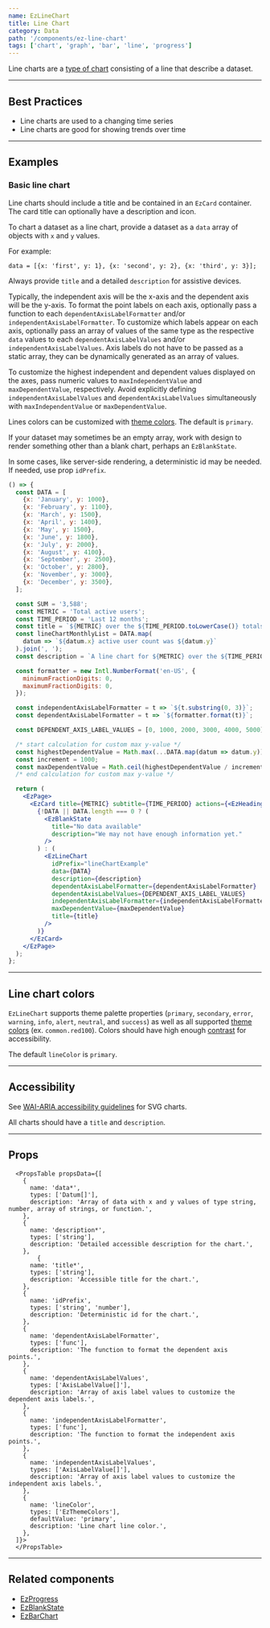```yaml
---
name: EzLineChart
title: Line Chart
category: Data
path: '/components/ez-line-chart'
tags: ['chart', 'graph', 'bar', 'line', 'progress']
---
```


Line charts are a [type of chart](https://help.flourish.studio/article/25-line-bar-and-pie-charts) consisting of a line that describe a dataset.

---

## Best Practices

- Line charts are used to a changing time series
- Line charts are good for showing trends over time

---

## Examples

### Basic line chart

Line charts should include a title and be contained in an `EzCard` container. The card title can optionally have a description and icon.

To chart a dataset as a line chart, provide a dataset as a `data` array of objects with `x` and `y` values.

For example:

`data = [{x: 'first', y: 1}, {x: 'second', y: 2}, {x: 'third', y: 3}];`

Always provide `title` and a detailed `description` for assistive devices.

Typically, the independent axis will be the x-axis and the dependent axis will be the y-axis. To format the point labels on each axis, optionally pass a function to each `dependentAxisLabelFormatter` and/or `independentAxisLabelFormatter`. To customize which labels appear on each axis, optionally pass an array of values of the same type as the respective `data` values to each `dependentAxisLabelValues` and/or `independentAxisLabelValues`. Axis labels do not have to be passed as a static array, they can be dynamically generated as an array of values.

To customize the highest independent and dependent values displayed on the axes, pass numeric values to `maxIndependentValue` and `maxDependentValue`, respectively. Avoid explicitly defining `independentAxisLabelValues` and `dependentAxisLabelValues` simultaneously with `maxIndependentValue` or `maxDependentValue`.

Lines colors can be customized with [theme colors](/guides/theming/#colors). The default is `primary`.

If your dataset may sometimes be an empty array, work with design to render something other than a blank chart, perhaps an `EzBlankState`.

In some cases, like server-side rendering, a deterministic id may be needed. If needed, use prop `idPrefix`.

```jsx
() => {
  const DATA = [
    {x: 'January', y: 1000},
    {x: 'February', y: 1100},
    {x: 'March', y: 1500},
    {x: 'April', y: 1400},
    {x: 'May', y: 1500},
    {x: 'June', y: 1800},
    {x: 'July', y: 2000},
    {x: 'August', y: 4100},
    {x: 'September', y: 2500},
    {x: 'October', y: 2800},
    {x: 'November', y: 3000},
    {x: 'December', y: 3500},
  ];

  const SUM = '3,588';
  const METRIC = 'Total active users';
  const TIME_PERIOD = 'Last 12 months';
  const title = `${METRIC} over the ${TIME_PERIOD.toLowerCase()} totals ${SUM} users.`;
  const lineChartMonthlyList = DATA.map(
    datum => `${datum.x} active user count was ${datum.y}`
  ).join(', ');
  const description = `A line chart for ${METRIC} over the ${TIME_PERIOD.toLowerCase()} totalling ${SUM}. Active users for each month is as follows: ${lineChartMonthlyList}.`;

  const formatter = new Intl.NumberFormat('en-US', {
    minimumFractionDigits: 0,
    maximumFractionDigits: 0,
  });

  const independentAxisLabelFormatter = t => `${t.substring(0, 3)}`;
  const dependentAxisLabelFormatter = t => `${formatter.format(t)}`;

  const DEPENDENT_AXIS_LABEL_VALUES = [0, 1000, 2000, 3000, 4000, 5000];

  /* start calculation for custom max y-value */
  const highestDependentValue = Math.max(...DATA.map(datum => datum.y));
  const increment = 1000;
  const maxDependentValue = Math.ceil(highestDependentValue / increment) * increment;
  /* end calculation for custom max y-value */

  return (
    <EzPage>
      <EzCard title={METRIC} subtitle={TIME_PERIOD} actions={<EzHeading size="1">{SUM}</EzHeading>}>
        {!DATA || DATA.length === 0 ? (
          <EzBlankState
            title="No data available"
            description="We may not have enough information yet."
          />
        ) : (
          <EzLineChart
            idPrefix="lineChartExample"
            data={DATA}
            description={description}
            dependentAxisLabelFormatter={dependentAxisLabelFormatter}
            dependentAxisLabelValues={DEPENDENT_AXIS_LABEL_VALUES}
            independentAxisLabelFormatter={independentAxisLabelFormatter}
            maxDependentValue={maxDependentValue}
            title={title}
          />
        )}
      </EzCard>
    </EzPage>
  );
};
```

---

## Line chart colors

`EzLineChart` supports theme palette properties (`primary`, `secondary`, `error`, `warning`, `info`, `alert`, `neutral`, and `success`) as well as all supported [theme colors](/guides/theming/#colors) (ex. `common.red100`). Colors should have high enough [contrast](https://webaim.org/resources/contrastchecker/) for accessibility.

The default `lineColor` is `primary`.

---

## Accessibility

See [WAI-ARIA accessibility guidelines](https://www.w3.org/TR/2000/NOTE-SVG-access-20000807/#Equivalent) for SVG charts.

All charts should have a `title` and `description`.

---

## Props

```jsx-hide-controls
  <PropsTable propsData={[
    {
      name: 'data*',
      types: ['Datum[]'],
      description: 'Array of data with x and y values of type string, number, array of strings, or function.',
    },
    {
      name: 'description*',
      types: ['string'],
      description: 'Detailed accessible description for the chart.',
    },
        {
      name: 'title*',
      types: ['string'],
      description: 'Accessible title for the chart.',
    },
    {
      name: 'idPrefix',
      types: ['string', 'number'],
      description: 'Deterministic id for the chart.',
    },
    {
      name: 'dependentAxisLabelFormatter',
      types: ['func'],
      description: 'The function to format the dependent axis points.',
    },
    {
      name: 'dependentAxisLabelValues',
      types: ['AxisLabelValue[]'],
      description: 'Array of axis label values to customize the dependent axis labels.',
    },
    {
      name: 'independentAxisLabelFormatter',
      types: ['func'],
      description: 'The function to format the independent axis points.',
    },
    {
      name: 'independentAxisLabelValues',
      types: ['AxisLabelValue[]'],
      description: 'Array of axis label values to customize the independent axis labels.',
    },
    {
      name: 'lineColor',
      types: ['EzThemeColors'],
      defaultValue: 'primary',
      description: 'Line chart line color.',
    },
  ]}>
  </PropsTable>
```

---

## Related components

- [EzProgress](/components/ez-progress)
- [EzBlankState](/components/ez-blank-state)
- [EzBarChart](/components/ez-bar-chart)

